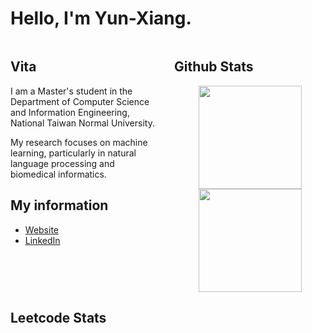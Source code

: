 <h1>Hello, I'm Yun-Xiang.</h1>

<div style="display: flex;">
  <div style="flex: 1; padding-right: 10px;">
    <div>
        <h2>Vita</h2>
        <p>I am a Master's student in the Department of Computer Science and Information Engineering, National Taiwan Normal University.</p>
        <p>My research focuses on machine learning, particularly in natural language processing and biomedical informatics.</p>
        <h2>My information</h2>
        <ul>
            <li><a href="https://ase12345636.github.io/" target="_blank" rel="noopener noreferrer">Website</a></li>
            <li><a href="https://www.linkedin.com/in/%E9%9B%B2%E7%BF%94-%E5%BC%B5%E7%B0%A1-407a06251" target="_blank" rel="noopener noreferrer">LinkedIn</a></li>
        </ul>
    </div>
  </div>
  <div style="flex: 1; padding-left: 10px;">
    <h2>Github Stats</h2>
    <div align="center">
    <img src="https://github-readme-stats.vercel.app/api?username=ase12345636&show_icons=true&rank_icon=github&theme=dark" alt="" height="165">
    <img src="https://github-readme-stats.vercel.app/api/top-langs/?username=ase12345636&layout=compact&theme=dark" alt="" height="165">
    </div>
  </div>
</div>


## Leetcode Stats
<div align="center">
<img src=https://leetcard.jacoblin.cool/zjyx?theme=dark&font=M%20PLUS%202&ext=heatmap alt="">
</div>

